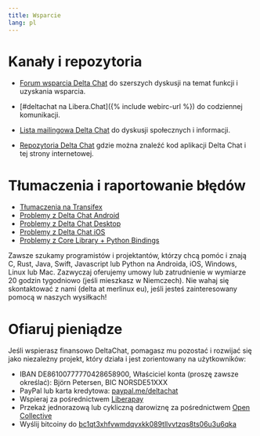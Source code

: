 ```yaml
---
title: Wsparcie
lang: pl
---
```


# Kanały i repozytoria

- [Forum wsparcia Delta Chat](https://support.delta.chat) do
  szerszych dyskusji na temat funkcji i uzyskania wsparcia.

- [#deltachat na Libera.Chat]({% include webirc-url %}) do codziennej komunikacji.

- [Lista mailingowa Delta Chat](https://lists.codespeak.net/postorius/lists/delta.codespeak.net/) 
  do dyskusji społecznych i informacji.

- [Repozytoria Delta Chat](https://github.com/deltachat/) gdzie można 
  znaleźć kod aplikacji Delta Chat i tej strony internetowej.

# Tłumaczenia i raportowanie błędów 

- [Tłumaczenia na Transifex](https://www.transifex.com/delta-chat/public/)
- [Problemy z Delta Chat Android](https://github.com/deltachat/deltachat-android/issues)
- [Problemy z Delta Chat Desktop](https://github.com/deltachat/deltachat-desktop/issues)
- [Problemy z Delta Chat iOS](https://github.com/deltachat/deltachat-ios/issues)
- [Problemy z Core Library + Python Bindings](https://github.com/deltachat/deltachat-core-rust/issues)

Zawsze szukamy programistów i projektantów, którzy chcą pomóc i znają C, Rust, Java, Swift, Javascript lub Python na Androida, iOS, Windows, Linux lub Mac. Zazwyczaj oferujemy umowy lub zatrudnienie w wymiarze 20 godzin tygodniowo (jeśli mieszkasz w Niemczech). Nie wahaj się skontaktować z nami (delta at merlinux eu), jeśli jesteś zainteresowany pomocą w naszych wysiłkach!


# Ofiaruj pieniądze

Jeśli wspierasz finansowo DeltaChat, pomagasz mu pozostać i rozwijać się jako niezależny projekt, który działa i jest zorientowany na użytkowników:

- IBAN DE86100777770428658900, Właściciel konta (proszę zawsze określać): Björn Petersen, BIC NORSDE51XXX
- PayPal lub karta kredytowa: [paypal.me/deltachat](https://paypal.me/deltachat/20)
- Wspieraj za pośrednictwem [Liberapay](https://liberapay.com/delta.chat/)
- Przekaż jednorazową lub cykliczną darowiznę za pośrednictwem [Open Collective](https://opencollective.com/delta-chat/donate)
- Wyślij bitcoiny do [bc1qt3xhfvwmdqvxkk089tllvvtzqs8ts06u3u6qka](bitcoin:bc1qt3xhfvwmdqvxkk089tllvvtzqs8ts06u3u6qka)
